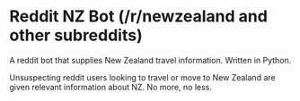 # Reddit NZ Bot (/r/newzealand and other subreddits)
A reddit bot that supplies New Zealand travel information. Written in Python.

Unsuspecting reddit users looking to travel or move to New Zealand are given relevant information about NZ. 
No more, no less.
